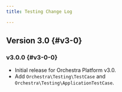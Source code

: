 ```yaml
---
title: Testing Change Log

---
```


## Version 3.0 {#v3-0}

### v3.0.0 {#v3-0-0}

* Initial release for Orchestra Platform v3.0.
* Add `Orchestra\Testing\TestCase` and `Orchestra\Testing\ApplicationTestCase`.
